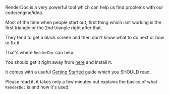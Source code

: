 RenderDoc is a very powerful tool which can help us find problems with our code/engine/idea.

Most of the time when people start out, first thing which isnt working is the first triangle or the 2nd triangle right after that.

They tend to get a black screen and then don't know what to do next or how to fix it.

That's where `RenderDoc` can help.

You should get it right away from [here](https://renderdoc.org) and install it.

It comes with a useful [Getting Started](https://renderdoc.org/docs/getting_started/index.html) guide which you SHOULD read.

Please read it, it takes only a few minutes but explains the basics of what `RenderDoc` is and how it's used.

